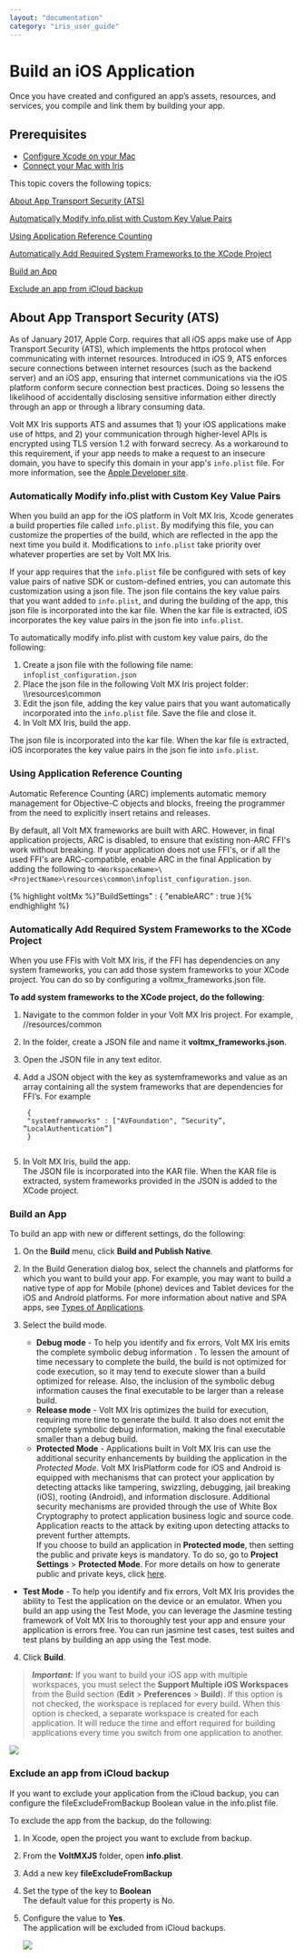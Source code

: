 ```yaml
---
layout: "documentation"
category: "iris_user_guide"
---
```

                         


Build an iOS Application
========================

Once you have created and configured an app’s assets, resources, and services, you compile and link them by building your app.

Prerequisites
-------------

*   [Configure Xcode on your Mac](iOS_Automatic_Output_Generation.html#prerequisites)
*   [Connect your Mac with Iris](iOS_Automatic_Output_Generation.html#ipa-generation)

This topic covers the following topics:

[About App Transport Security (ATS)](#about-app-transport-security-ats)

[Automatically Modify info.plist with Custom Key Value Pairs](#automatically-modify-infoplist-with-custom-key-value-pairs)

[Using Application Reference Counting](#using-application-reference-counting)

[Automatically Add Required System Frameworks to the XCode Project](#automatically-add-required-system-frameworks-to-the-xcode-project)

[Build an App](#build-an-app)

[Exclude an app from iCloud backup](#exclude-an-app-from-icloud-backup)

About App Transport Security (ATS)
----------------------------------

As of January 2017, Apple Corp. requires that all iOS apps make use of App Transport Security (ATS), which implements the https protocol when communicating with internet resources. Introduced in iOS 9, ATS enforces secure connections between internet resources (such as the backend server) and an iOS app, ensuring that internet communications via the iOS platform conform secure connection best practices. Doing so lessens the likelihood of accidentally disclosing sensitive information either directly through an app or through a library consuming data.

Volt MX  Iris supports ATS and assumes that 1) your iOS applications make use of https, and 2) your communication through higher-level APIs is encrypted using TLS version 1.2 with forward secrecy. As a workaround to this requirement, if your app needs to make a request to an insecure domain, you have to specify this domain in your app's `info.plist` file. For more information, see the [Apple Developer site](https://developer.apple.com/).

### Automatically Modify info.plist with Custom Key Value Pairs

When you build an app for the iOS platform in Volt MX Iris, Xcode generates a build properties file called `info.plist`. By modifying this file, you can customize the properties of the build, which are reflected in the app the next time you build it. Modifications to `info.plist` take priority over whatever properties are set by Volt MX Iris.

If your app requires that the `info.plist` file be configured with sets of key value pairs of native SDK or custom-defined entries, you can automate this customization using a json file. The json file contains the key value pairs that you want added to `info.plist`, and during the building of the app, this json file is incorporated into the kar file. When the kar file is extracted, iOS incorporates the key value pairs in the json fie into `info.plist`.

To automatically modify info.plist with custom key value pairs, do the following:

1.  Create a json file with the following file name:  
    `infoplist_configuration.json`
2.  Place the json file in the following Volt MX Iris project folder:  
    <WorkspaceName>\\<ProjectName>\\resources\\common
3.  Edit the json file, adding the key value pairs that you want automatically incorporated into the `info.plist` file. Save the file and close it.
4.  In Volt MX Iris, build the app.

The json file is incorporated into the kar file. When the kar file is extracted, iOS incorporates the key value pairs in the json fie into `info.plist`.

### Using Application Reference Counting

Automatic Reference Counting (ARC) implements automatic memory management for Objective-C objects and blocks, freeing the programmer from the need to explicitly insert retains and releases.

By default, all Volt MX frameworks are built with ARC. However, in final application projects, ARC is disabled, to ensure that existing non-ARC FFI's work without breaking. If your application does not use FFI's, or if all the used FFI's are ARC-compatible, enable ARC in the final Application by adding the following to `<WorkspaceName>\<ProjectName>\resources\common\infoplist_configuration.json`.

{% highlight voltMx %}"BuildSettings" :
    {
        "enableARC" : true
    }{% endhighlight %}

### Automatically Add Required System Frameworks to the XCode Project

When you use FFIs with Volt MX Iris, if the FFI has dependencies on any system frameworks, you can add those system frameworks to your XCode project. You can do so by configuring a voltmx\_frameworks.json file.

**To add system frameworks to the XCode project, do the following**:

1.  Navigate to the common folder in your Volt MX Iris project. For example, <Workspace Name>/<Project Name>/resources/common
2.  In the folder, create a JSON file and name it **voltmx\_frameworks.json**.
3.  Open the JSON file in any text editor.
4.  Add a JSON object with the key as systemframeworks and value as an array containing all the system frameworks that are dependencies for FFI’s. For example 

    ```
     {  
     "systemframeworks" : ["AVFoundation", ”Security”, ”LocalAuthentication”]  
     }
     
     ```
5.  In Volt MX Iris, build the app.  
    The JSON file is incorporated into the KAR file. When the KAR file is extracted, system frameworks provided in the JSON is added to the XCode project.

### Build an App

To build an app with new or different settings, do the following:

1.  On the **Build** menu, click **Build and Publish Native**.
2.  In the Build Generation dialog box, select the channels and platforms for which you want to build your app. For example, you may want to build a native type of app for Mobile (phone) devices and Tablet devices for the iOS and Android platforms. For more information about native and SPA apps, see [Types of Applications](TypesOfApplications.html).
3.  Select the build mode.

    *   **Debug mode** \- To help you identify and fix errors, Volt MX Iris emits the complete symbolic debug information . To lessen the amount of time necessary to complete the build, the build is not optimized for code execution, so it may tend to execute slower than a build optimized for release. Also, the inclusion of the symbolic debug information causes the final executable to be larger than a release build.
    *   **Release mode** - Volt MX Iris optimizes the build for execution, requiring more time to generate the build. It also does not emit the complete symbolic debug information, making the final executable smaller than a debug build.
    *   **Protected Mode** \- Applications built in Volt MX Iris can use the additional security enhancements by building the application in the _Protected Mode_. Volt MX IrisPlatform code for iOS and Android is equipped with mechanisms that can protect your application by detecting attacks like tampering, swizzling, debugging, jail breaking (iOS), rooting (Android), and information disclosure. Additional security mechanisms are provided through the use of White Box Cryptography to protect application business logic and source code. Application reacts to the attack by exiting upon detecting attacks to prevent further attempts.  
    If you choose to build an application in **Protected mode**, then setting the public and private keys is mandatory. To do so, go to **Project Settings** > **Protected Mode**. For more details on how to generate public and private keys, click [here](ApplicationSecurity.html#rsa-key-pair-generation-encryption-and-usage).
   *   **Test Mode** - To help you identify and fix errors, Volt MX Iris provides the ability to Test the application on the device or an emulator. When you build an app using the Test Mode, you can leverage the Jasmine testing framework of Volt MX Iris to thoroughly test your app and ensure your application is errors free. You can run jasmine test cases, test suites and test plans by building an app using the Test mode.

4.  Click **Build**.

> **_Important:_** If you want to build your iOS app with multiple workspaces, you must select the **Support Multiple iOS Workspaces** from the Build section (**Edit** > **Preferences** > **Build**). If this option is not checked, the workspace is replaced for every build. When this option is checked, a separate workspace is created for each application. It will reduce the time and effort required for building applications every time you switch from one application to another.  
  
![](Resources/Images/iOS_multipleWorkspaces_593x474.png)

### Exclude an app from iCloud backup

If you want to exclude your application from the iCloud backup, you can configure the fileExcludeFromBackup Boolean value in the info.plist file.

To exclude the app from the backup, do the following:

1.  In Xcode, open the project you want to exclude from backup.
2.  From the **VoltMXJS** folder, open **info.plist**.
3.  Add a new key **fileExcludeFromBackup**
4.  Set the type of the key to **Boolean**  
    The default value for this property is No.
5.  Configure the value to **Yes**.  
    The application will be excluded from iCloud backups.
      
    ![](Resources/Images/excludeFileBackupiCloud.png)
